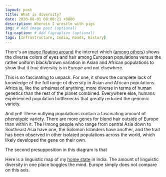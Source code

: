 ```yaml
---
layout: post
title: What is diversity?
date: 2020-08-01 08:00:21 +0800
description: Wherein I wrestle with pigs
img: # Add image post (optional)
fig-caption: # Add figcaption (optional)
tags: [Infrastructure, India, Roads, History]
---
```


There's an [image floating around](https://twitter.com/Saurya/status/1114780030515666944/photo/1) the internet which ([among others](https://twitter.com/Saurya/status/1114780030515666944/photo/1)) shows the diverse colors of eyes and hair among European populations versus the rather uniform black/brown variation in Asian and African populations to show that it _true_ diversity is in Europe and not elsewhere.

This is so fascinating to unpack. For one, it shows the complete lack of knowledge of the full range of diversity in Asian and African populations. Africa is, like the urheimat of anything, more diverse in terms of human genetics than the rest of the planet combined. Everywhere else, humans experienced population bottlenecks that greatly reduced the genomic variety.

And yet! These outlying populations contain a fascinating amount of phenotypic variety. There are more genes for blond hair outside of Europe than within it. The Hmong people who range from central Asia down to Southeast Asia have one, the Solomon Islanders have another, and the trait has been observed in other isolated populations across the world, which likely developed the gene on their own.

The second presupposition in this diagram is that 



Here is a linguistic map of my [home state](https://twitter.com/Saurya/status/1215335107978022914) in India. The amount of linguistic diversity in one place boggles the mind. Europe simply does not compare on this axis.
